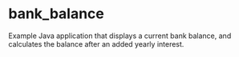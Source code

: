 # bank_balance
Example Java application that displays a current bank balance, and calculates the balance after an added yearly interest. 
